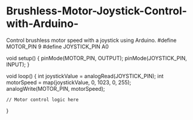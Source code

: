 # Brushless-Motor-Joystick-Control-with-Arduino-
Control brushless motor speed with a joystick using Arduino.
#define MOTOR_PIN 9
#define JOYSTICK_PIN A0

void setup() {
    pinMode(MOTOR_PIN, OUTPUT);
    pinMode(JOYSTICK_PIN, INPUT);
}

void loop() {
    int joystickValue = analogRead(JOYSTICK_PIN);
    int motorSpeed = map(joystickValue, 0, 1023, 0, 255);
    analogWrite(MOTOR_PIN, motorSpeed);

    // Motor control logic here
}
